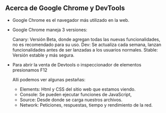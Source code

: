 ## Acerca de Google Chrome y DevTools

- Google Chrome es el navegador más utilizado en la web. 

- Google Chrome maneja 3 versiones:
    

    Canary: Versión Beta, donde agregan todas las nuevas funcionalidades, no es recomendado para su uso.
    Dev: Se actualiza cada semana, lanzan funcionalidades antes de ser lanzadas a los usuarios normales.
    Stable: Versión estable y más segura.

- Para abrir la venta de Devtools o inspeccionador de elementos presionamos F12
  
    Alli podemos ver algunas pestañas:
    
    - Elements: Html y CSS del sitio web que estamos viendo.
    - Console: Se pueden ejecutar funciones de JavaScript,
    - Source: Desde donde se carga nuestros archivos.
    - Network: Peticiones, respuestas, tiempo y rendimiento de la red.